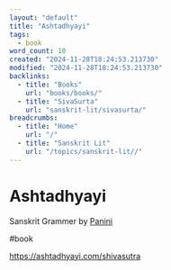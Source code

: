 ```yaml
---
layout: "default"
title: "Ashtadhyayi"
tags:
  - book
word_count: 10
created: "2024-11-28T18:24:53.213730"
modified: "2024-11-28T18:24:53.213730"
backlinks:
  - title: "Books"
    url: "books/books/"
  - title: "SivaSurta"
    url: "sanskrit-lit/sivasurta/"
breadcrumbs:
  - title: "Home"
    url: "/"
  - title: "Sanskrit Lit"
    url: "/topics/sanskrit-lit//"
---
```

# Ashtadhyayi

Sanskrit Grammer by [Panini](docs/people/panini/index/)

#book 


https://ashtadhyayi.com/shivasutra
